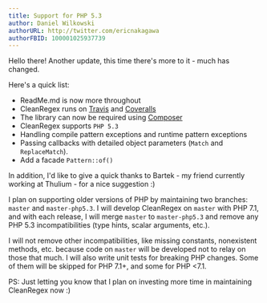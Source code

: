 ```yaml
---
title: Support for PHP 5.3
author: Daniel Wilkowski
authorURL: http://twitter.com/ericnakagawa
authorFBID: 100001025937739
---
```


Hello there! Another update, this time there's more to it - much has changed.

Here's a quick list:
 - ReadMe.md is now more throughout
 - CleanRegex runs on [Travis](https://travis-ci.org/T-Regx/T-Regx) and [Coveralls](https://coveralls.io/github/T-Regx/T-Regx?branch=master)
 - The library can now be required using <a href="https://getcomposer.org" target="_blank">Composer</a>
 - CleanRegex supports `PHP 5.3`
 - Handling compile pattern exceptions and runtime pattern exceptions
 - Passing callbacks with detailed object parameters (`Match` and `ReplaceMatch`).
 - Add a facade `Pattern::of()`

In addition, I'd like to give a quick thanks to Bartek - my friend currently working at Thulium - for a nice suggestion :)

I plan on supporting older versions of PHP by maintaining two branches: `master` and `master-php5.3`. I will develop
CleanRegex on `master` with PHP 7.1, and with each release, I will merge `master` to `master-php5.3` and remove any
PHP 5.3 incompatibilities (type hints, scalar arguments, etc.).

I will not remove other incompatibilities, like missing constants, nonexistent methods, etc. because code on `master` 
will be developed not to relay on those that much. I will also write unit tests for breaking PHP changes. Some of them 
will be skipped for PHP 7.1+, and some for PHP <7.1. 

PS: Just letting you know that I plan on investing more time in maintaining CleanRegex now :)
